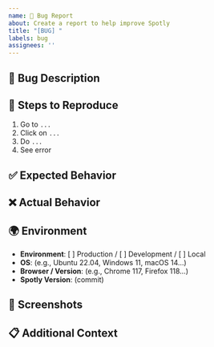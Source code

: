 ```yaml
---
name: 🐛 Bug Report
about: Create a report to help improve Spotly
title: "[BUG] "
labels: bug
assignees: ''
---
```


## 📝 Bug Description

<!-- A clear and concise description of the bug -->

## 🔁 Steps to Reproduce

1. Go to `...`
2. Click on `...`
3. Do `...`
4. See error

## ✅ Expected Behavior

<!-- What you expected to happen -->

## ❌ Actual Behavior

<!-- What actually happened -->

## 🌍 Environment

- **Environment**: [ ] Production / [ ] Development / [ ] Local
- **OS**: (e.g., Ubuntu 22.04, Windows 11, macOS 14…)
- **Browser / Version**: (e.g., Chrome 117, Firefox 118…)
- **Spotly Version**: (commit)

## 📸 Screenshots

<!-- Add screenshots or screen recordings if possible -->

## 📋 Additional Context

<!-- Add any other context about the problem here (logs, hypotheses, etc.) -->

